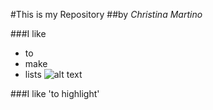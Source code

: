 #This is my Repository
##by *Christina Martino*

###I like
* to 
* make
* lists
![alt text](https://s-media-cache-ak0.pinimg.com/originals/18/fe/1a/18fe1adc3421b5aa2c726145a33cda41.jpg)

###I like 'to highlight'



